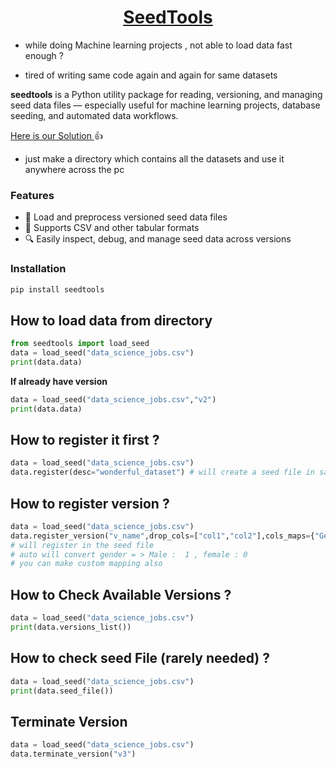 
# <center> <u> SeedTools </u>  </center>

- while doing Machine learning projects , not able to load data fast enough ?

- tired of writing same code again and again for same datasets 

**seedtools** is a Python utility package for reading, versioning, and managing seed data files — especially useful for machine learning projects, database seeding, and automated data workflows.

<u> Here is our Solution </u> 👍

- just make a directory which contains all the datasets and use it anywhere across the pc 




### Features

- 🔄 Load and preprocess versioned seed data files
- 📁 Supports CSV and other tabular formats
- 🔍 Easily inspect, debug, and manage seed data across versions

### Installation

```bash
pip install seedtools

```


## How to load data from directory 

``` python 
from seedtools import load_seed
data = load_seed("data_science_jobs.csv")
print(data.data)
```


**If  already have version**

``` python 
data = load_seed("data_science_jobs.csv","v2")
print(data.data)
```


## How to register it first ?

``` python 
data = load_seed("data_science_jobs.csv")
data.register(desc="wonderful_dataset") # will create a seed file in same dir 
```


## How to register version ?

``` python 
data = load_seed("data_science_jobs.csv")
data.register_version("v_name",drop_cols=["col1","col2"],cols_maps={"Gender":"auto","City":{"London":1."Delhi":0}})  
# will register in the seed file 
# auto will convert gender = > Male :  1 , female : 0
# you can make custom mapping also 
```


## How to Check Available Versions ? 
``` python 
data = load_seed("data_science_jobs.csv")
print(data.versions_list())
``` 

## How to check seed File (rarely needed) ?

``` python 
data = load_seed("data_science_jobs.csv")
print(data.seed_file())
``` 


## Terminate Version 

``` python 
data = load_seed("data_science_jobs.csv")
data.terminate_version("v3")
```


